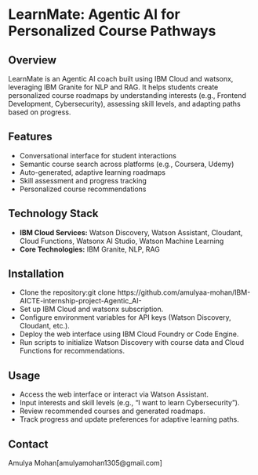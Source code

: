   <h1>LearnMate: Agentic AI for Personalized Course Pathways</h1>

  <h2>Overview</h2>
  <p>LearnMate is an Agentic AI coach built using IBM Cloud and watsonx, leveraging IBM Granite for NLP and RAG. It helps students create personalized course roadmaps by understanding interests (e.g., Frontend Development, Cybersecurity), assessing skill levels, and adapting paths based on progress.</p>

  <h2>Features</h2>
  <ul>
    <li>Conversational interface for student interactions</li>
    <li>Semantic course search across platforms (e.g., Coursera, Udemy)</li>
    <li>Auto-generated, adaptive learning roadmaps</li>
    <li>Skill assessment and progress tracking</li>
    <li>Personalized course recommendations</li>
  </ul>

  <h2>Technology Stack</h2>
  <ul>
    <li><strong>IBM Cloud Services:</strong> Watson Discovery, Watson Assistant, Cloudant, Cloud Functions, Watsonx AI Studio, Watson Machine Learning</li>
    <li><strong>Core Technologies:</strong> IBM Granite, NLP, RAG</li>
  </ul>

  <h2>Installation</h2>
  <ul>
    <li>Clone the repository:git clone https://github.com/amulyaa-mohan/IBM-AICTE-internship-project-Agentic_AI-</li>
    <li>Set up IBM Cloud and watsonx subscription.</li>
    <li>Configure environment variables for API keys (Watson Discovery, Cloudant, etc.).</li>
    <li>Deploy the web interface using IBM Cloud Foundry or Code Engine.</li>
    <li>Run scripts to initialize Watson Discovery with course data and Cloud Functions for recommendations.</li>
  </ul>

  <h2>Usage</h2>
  <ul>
    <li>Access the web interface or interact via Watson Assistant.</li>
    <li>Input interests and skill levels (e.g., “I want to learn Cybersecurity”).</li>
    <li>Review recommended courses and generated roadmaps.</li>
    <li>Track progress and update preferences for adaptive learning paths.</li>
  </ul>
  
  <h2>Contact</h2>
   Amulya Mohan[amulyamohan1305@gmail.com]
